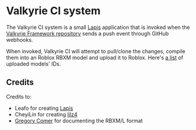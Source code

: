 # Valkyrie CI system
The Valkyrie CI system is a small [Lapis](http://leafo.net/lapis/) application that is invoked when the [Valkyrie Framework repository](https://github.com/ValkyrieRBXL/ValkyrieFramework) sends a push event through GitHub webhooks.

When invoked, Valkyrie CI will attempt to pull/clone the changes, compile them into an Roblox RBXM model and upload it to Roblox. Here's [a list](http://gskw.noip.me:9999/models) of uploaded models' IDs.

## Credits
Credits to:

* Leafo for creating [Lapis](http://leafo.net/lapis/)
* CheyiLin for creating [ljlz4](https://github.com/CheyiLin/ljlz4)
* [Gregory Comer](http://gregorycomer.com/) for documenting the RBXM/L format
